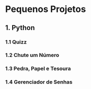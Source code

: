 # Pequenos Projetos

## 1. Python
### 1.1 Quizz
### 1.2 Chute um Número
### 1.3 Pedra, Papel e Tesoura
### 1.4 Gerenciador de Senhas